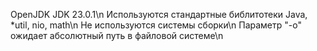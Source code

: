 OpenJDK JDK 23.0.1\n
Используются стандартные библитотеки Java, *util, nio, math\n
Не используются системы сборки\n
Параметр "-o" ожидает абсолютный путь в файловой системе\n
